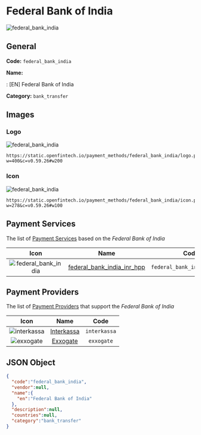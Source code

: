 
# Federal Bank of India 
![federal_bank_india](https://static.openfintech.io/payment_methods/federal_bank_india/logo.png?w=400&c=v0.59.26#w200)  

## General 
**Code:** `federal_bank_india` 
 
**Name:** 
 
:	[EN] Federal Bank of India 
 
**Category:** `bank_transfer` 
 

## Images 

### Logo 
![federal_bank_india](https://static.openfintech.io/payment_methods/federal_bank_india/logo.png?w=400&c=v0.59.26#w200)  

```
https://static.openfintech.io/payment_methods/federal_bank_india/logo.png?w=400&c=v0.59.26#w200
```  

### Icon 
![federal_bank_india](https://static.openfintech.io/payment_methods/federal_bank_india/icon.png?w=278&c=v0.59.26#w100)  

```
https://static.openfintech.io/payment_methods/federal_bank_india/icon.png?w=278&c=v0.59.26#w100
```  

## Payment Services 
 
The list of [Payment Services](/payment-services/) based on the _Federal Bank of India_ 

|Icon|Name|Code| 
|:---:|:---:|:---:| 
|![federal_bank_india](https://static.openfintech.io/payment_methods/federal_bank_india/icon.png?w=278&c=v0.59.26#w100) |[federal_bank_india_inr_hpp](/payment-services/federal_bank_india_inr_hpp/)|`federal_bank_india_inr_hpp`| 
 

## Payment Providers 
 
The list of [Payment Providers](/payment-providers/) that support the _Federal Bank of India_ 

|Icon|Name|Code| 
|:---:|:---:|:---:| 
|![interkassa](https://static.openfintech.io/payment_providers/interkassa/icon.svg?w=278&c=v0.59.26#w100) |[Interkassa](/payment-providers/interkassa/)|`interkassa`| 
|![exxogate](https://static.openfintech.io/payment_providers/exxogate/icon.svg?w=278&c=v0.59.26#w100) |[Exxogate](/payment-providers/exxogate/)|`exxogate`| 
 

## JSON Object 

```json
{
  "code":"federal_bank_india",
  "vendor":null,
  "name":{
    "en":"Federal Bank of India"
  },
  "description":null,
  "countries":null,
  "category":"bank_transfer"
}
```  
